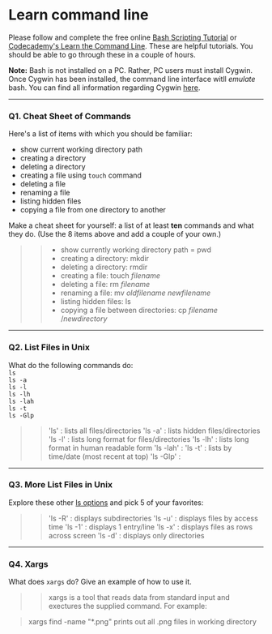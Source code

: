 # Learn command line

Please follow and complete the free online [Bash Scripting Tutorial](https://ryanstutorials.net/bash-scripting-tutorial/) or [Codecademy's Learn the Command Line](https://www.codecademy.com/learn/learn-the-command-line). These are helpful tutorials. You should be able to go through these in a couple of hours.

**Note:** Bash is not installed on a PC. Rather, PC users must install Cygwin. Once Cygwin has been installed, the command line interface witll _emulate_ bash. You can find all information regarding Cygwin [here](https://www.cygwin.com/).

---

### Q1.  Cheat Sheet of Commands  

Here's a list of items with which you should be familiar:  
* show current working directory path
* creating a directory
* deleting a directory
* creating a file using `touch` command
* deleting a file
* renaming a file
* listing hidden files
* copying a file from one directory to another

Make a cheat sheet for yourself: a list of at least **ten** commands and what they do.  (Use the 8 items above and add a couple of your own.)  

> > * show currently working directory path = pwd
> > * creating a directory: mkdir
> > * deleting a directory: rmdir
> > * creating a file: touch _filename_
> > * deleting a file: rm _filename_
> > * renaming a file: mv _oldfilename_ _newfilename_
> > * listing hidden files: ls
> > * copying a file between directories: cp _filename_ /_newdirectory_

---

### Q2.  List Files in Unix   

What do the following commands do:  
`ls`  
`ls -a`  
`ls -l`  
`ls -lh`  
`ls -lah`  
`ls -t`  
`ls -Glp`  

> > 'ls' : lists all files/directories
> > 'ls -a' : lists hidden files/directories
> > 'ls -l' : lists long format for files/directories
> > 'ls -lh' : lists long format in human readable form
> > 'ls -lah' : 
> > 'ls -t' : lists by time/date (most recent at top)
> > 'ls -Glp' :  

---

### Q3.  More List Files in Unix  

Explore these other [ls options](http://www.techonthenet.com/unix/basic/ls.php) and pick 5 of your favorites:

> > 'ls -R' : displays subdirectories
> > 'ls -u' : displays files by access time
> > 'ls -1' : displays 1 entry/line
> > 'ls -x' : displays files as rows across screen
> > 'ls -d' : displays only directories

---

### Q4.  Xargs   

What does `xargs` do? Give an example of how to use it.

> > xargs is a tool that reads data from standard input and exectures the supplied command. For example:

> xargs find -name
> "*.png"
>prints out all .png files in working directory
 

